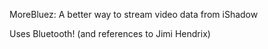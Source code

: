 MoreBluez: A better way to stream video data from iShadow

Uses Bluetooth! (and references to Jimi Hendrix)
